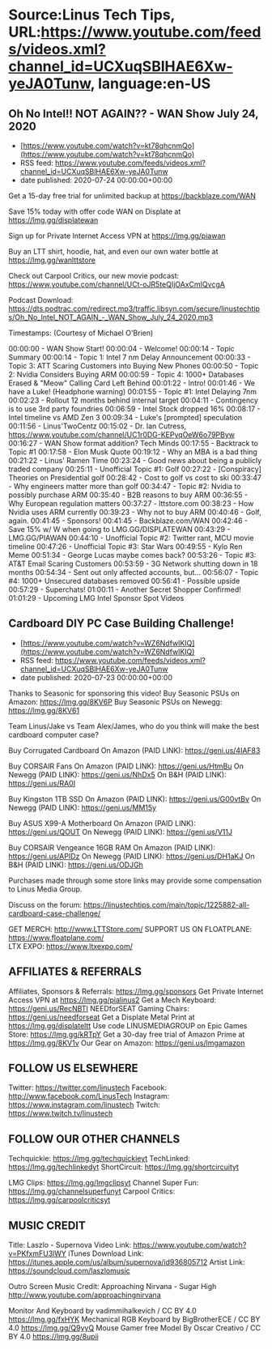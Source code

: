 # Source:Linus Tech Tips, URL:https://www.youtube.com/feeds/videos.xml?channel_id=UCXuqSBlHAE6Xw-yeJA0Tunw, language:en-US

## Oh No Intel!! NOT AGAIN?? - WAN Show July 24, 2020
 - [https://www.youtube.com/watch?v=kt78qhcnmQo](https://www.youtube.com/watch?v=kt78qhcnmQo)
 - RSS feed: https://www.youtube.com/feeds/videos.xml?channel_id=UCXuqSBlHAE6Xw-yeJA0Tunw
 - date published: 2020-07-24 00:00:00+00:00

Get a 15-day free trial for unlimited backup at https://backblaze.com/WAN

Save 15% today with offer code WAN on Displate at https://lmg.gg/displatewan

Sign up for Private Internet Access VPN at https://lmg.gg/piawan

Buy an LTT shirt, hoodie, hat, and even our own water bottle at https://lmg.gg/wanlttstore

Check out Carpool Critics, our new movie podcast: https://www.youtube.com/channel/UCt-oJR5teQIjOAxCmIQvcgA

Podcast Download: https://dts.podtrac.com/redirect.mp3/traffic.libsyn.com/secure/linustechtips/Oh_No_Intel_NOT_AGAIN_-_WAN_Show_July_24_2020.mp3

Timestamps: (Courtesy of Michael O'Brien)

00:00:00 - WAN Show Start!
00:00:04 - Welcome!
00:00:14 - Topic Summary
 00:00:14 - Topic 1: Intel 7 nm Delay Announcement
 00:00:33 - Topic 3: ATT Scaring Customers into Buying New Phones
 00:00:50 - Topic 2: Nvidia Considers Buying ARM
 00:00:59 - Topic 4: 1000+ Databases Erased & "Meow" Calling Card Left Behind
00:01:22 - Intro!
 00:01:46 - We have a Luke! (Headphone warning)
00:01:55 - Topic #1: Intel Delaying 7nm
 00:02:23 - Rollout 12 months behind internal target
 00:04:11 - Contingency is to use 3rd party foundries
 00:06:59 - Intel Stock dropped 16%
 00:08:17 - Intel timeline vs AMD Zen 3
 00:09:34 - Luke's [prompted] speculation
 00:11:56 - Linus'TwoCentz
00:15:02 - Dr. Ian Cutress, https://www.youtube.com/channel/UC1r0DG-KEPyqOeW6o79PByw
00:16:27 - WAN Show format addition? Tech Minds
00:17:55 - Backtrack to Topic #1
 00:17:58 - Elon Musk Quote
 00:19:12 - Why an MBA is a bad thing
00:21:22 - Linus' Ramen Time
 00:23:24 - Good news about being a publicly traded company
00:25:11 - Unofficial Topic #1: Golf
 00:27:22 - [Conspiracy] Theories on Presidential golf
 00:28:42 - Cost to golf vs cost to ski
00:33:47 - Why engineers matter more than golf
00:34:47 - Topic #2: Nvidia to possibly purchase ARM
 00:35:40 - B2B reasons to buy ARM
 00:36:55 - Why European regulation matters
00:37:27 - lttstore.com
 00:38:23 - How Nvidia uses ARM currently
 00:39:23 - Why not to buy ARM
00:40:46 - Golf, again.
00:41:45 - Sponsors!
 00:41:45 - Backblaze.com/WAN
 00:42:46 - Save 15% w/ W when going to LMG.GG/DISPLATEWAN
 00:43:29 - LMG.GG/PIAWAN
00:44:10 - Unofficial Topic #2: Twitter rant, MCU movie timeline
00:47:26 - Unofficial Topic #3: Star Wars
 00:49:55 - Kylo Ren Meme
 00:51:34 - George Lucas maybe comes back?
00:53:26 - Topic #3: AT&T Email Scaring Customers
 00:53:59 - 3G Network shutting down in 18 months
 00:54:34 - Sent out only affected accounts, but...
00:56:07 - Topic #4: 1000+ Unsecured databases removed
 00:56:41 - Possible upside
00:57:29 - Superchats!
01:00:11 - Another Secret Shopper Confirmed!
01:01:29 - Upcoming LMG Intel Sponsor Spot Videos

## Cardboard DIY PC Case Building Challenge!
 - [https://www.youtube.com/watch?v=WZ6NdfwlKIQ](https://www.youtube.com/watch?v=WZ6NdfwlKIQ)
 - RSS feed: https://www.youtube.com/feeds/videos.xml?channel_id=UCXuqSBlHAE6Xw-yeJA0Tunw
 - date published: 2020-07-23 00:00:00+00:00

Thanks to Seasonic for sponsoring this video! 
Buy Seasonic PSUs on Amazon: https://lmg.gg/8KV6P
Buy Seasonic PSUs on Newegg: https://lmg.gg/8KV61

Team Linus/Jake vs Team Alex/James, who do you think will make the best cardboard computer case?

Buy Corrugated Cardboard
On Amazon (PAID LINK): https://geni.us/4IAF83

Buy CORSAIR Fans
On Amazon (PAID LINK): https://geni.us/HtmBu
On Newegg (PAID LINK): https://geni.us/NhDx5
On B&H (PAID LINK): https://geni.us/RA0I

Buy Kingston 1TB SSD
On Amazon (PAID LINK): https://geni.us/G00vtBv
On Newegg (PAID LINK): https://geni.us/MM15y

Buy ASUS X99-A Motherboard
On Amazon (PAID LINK): https://geni.us/QOUT
On Newegg (PAID LINK): https://geni.us/V11J

Buy CORSAIR Vengeance 16GB RAM
On Amazon (PAID LINK): https://geni.us/APIDz
On Newegg (PAID LINK): https://geni.us/DH1aKJ
On B&H (PAID LINK): https://geni.us/ODJGh

Purchases made through some store links may provide some compensation to Linus Media Group.

Discuss on the forum: https://linustechtips.com/main/topic/1225882-all-cardboard-case-challenge/


GET MERCH: http://www.LTTStore.com/
SUPPORT US ON FLOATPLANE: https://www.floatplane.com/  
LTX EXPO: https://www.ltxexpo.com/   

AFFILIATES & REFERRALS
---------------------------------------------------
Affiliates, Sponsors & Referrals: https://lmg.gg/sponsors
Get Private Internet Access VPN at https://lmg.gg/pialinus2
Get a Mech Keyboard: https://geni.us/RecNBTI
NEEDforSEAT Gaming Chairs: https://geni.us/needforseat
Get a Displate Metal Print at https://lmg.gg/displateltt
Use code LINUSMEDIAGROUP on Epic Games Store: https://lmg.gg/kRTpY
Get a 30-day free trial of Amazon Prime at https://lmg.gg/8KV1v
Our Gear on Amazon: https://geni.us/lmgamazon
 
FOLLOW US ELSEWHERE
---------------------------------------------------  
Twitter: https://twitter.com/linustech
Facebook: http://www.facebook.com/LinusTech
Instagram: https://www.instagram.com/linustech
Twitch: https://www.twitch.tv/linustech

FOLLOW OUR OTHER CHANNELS
---------------------------------------------------  
Techquickie: https://lmg.gg/techquickieyt
TechLinked: https://lmg.gg/techlinkedyt
ShortCircuit: https://lmg.gg/shortcircuityt

LMG Clips: https://lmg.gg/lmgclipsyt
Channel Super Fun: https://lmg.gg/channelsuperfunyt
Carpool Critics: https://lmg.gg/carpoolcriticsyt

MUSIC CREDIT
---------------------------------------------------  
Title: Laszlo - Supernova
Video Link: https://www.youtube.com/watch?v=PKfxmFU3lWY
iTunes Download Link: https://itunes.apple.com/us/album/supernova/id936805712
Artist Link: https://soundcloud.com/laszlomusic

Outro Screen Music Credit: Approaching Nirvana - Sugar High http://www.youtube.com/approachingnirvana

Monitor And Keyboard by vadimmihalkevich / CC BY 4.0 https://lmg.gg/fxHYK 
Mechanical RGB Keyboard by BigBrotherECE / CC BY 4.0 https://lmg.gg/Q9yyQ 
Mouse Gamer free Model By Oscar Creativo / CC BY 4.0 https://lmg.gg/8upii

